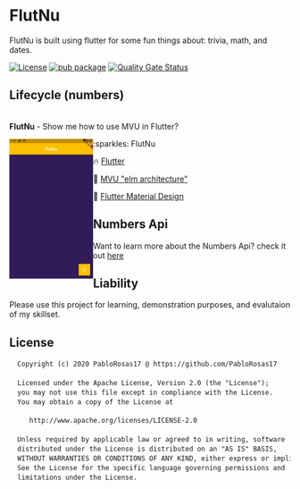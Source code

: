 # FlutNu
FlutNu is built using flutter for some fun things about: trivia, math, and dates.

[![License](https://img.shields.io/badge/License-Apache%202.0-blue.svg)](https://opensource.org/licenses/Apache-2.0)
[![pub package](https://img.shields.io/pub/v/charts_flutter.svg)](https://pub.dartlang.org/packages/charts_flutter)
[![Quality Gate Status](https://sonarcloud.io/api/project_badges/measure?project=PabloRosas17_FlutNu&metric=alert_status)](https://sonarcloud.io/dashboard?id=PabloRosas17_FlutNu)

## Lifecycle (numbers)
<div position: relative>
 <br/>
 <div position: absolute>
  <b>FlutNu</b> - Show me how to use MVU in Flutter?
 <p>
   <img align="left" src="https://github.com/PabloRosas17/FlutNu/blob/master/screenshots/fnu0.gif" width="150" height="250">
 </p>
 <p>
  :sparkles: FlutNu
  
  :fire: [Flutter](https://flutter.dev/)
   
  :movie_camera: [MVU "elm architecture"](https://guide.elm-lang.org/architecture/)
  
  :gun: [Flutter Material Design](https://material.io/develop/flutter/)
 </p>
 </div>
</div>

## Numbers Api
Want to learn more about the Numbers Api? check it out [here](http://numbersapi.com/#00)

## Liability 
Please use this project for learning, demonstration purposes, and evalutaion of my skillset.

## License
```xml
  Copyright (c) 2020 PabloRosas17 @ https://github.com/PabloRosas17
  
  Licensed under the Apache License, Version 2.0 (the "License");
  you may not use this file except in compliance with the License.
  You may obtain a copy of the License at

     http://www.apache.org/licenses/LICENSE-2.0

  Unless required by applicable law or agreed to in writing, software
  distributed under the License is distributed on an "AS IS" BASIS,
  WITHOUT WARRANTIES OR CONDITIONS OF ANY KIND, either express or implied.
  See the License for the specific language governing permissions and
  limitations under the License.
```
